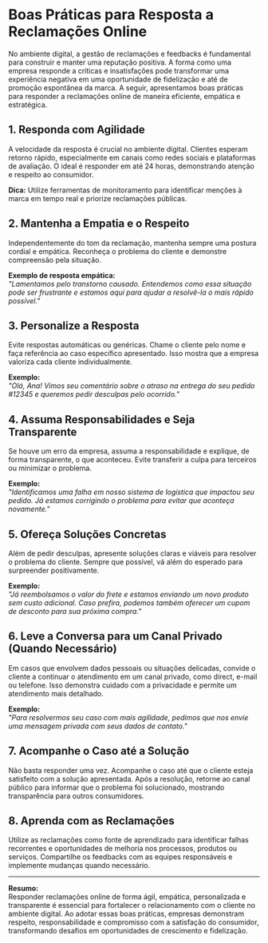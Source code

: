 
# Boas Práticas para Resposta a Reclamações Online

No ambiente digital, a gestão de reclamações e feedbacks é fundamental para construir e manter uma reputação positiva. A forma como uma empresa responde a críticas e insatisfações pode transformar uma experiência negativa em uma oportunidade de fidelização e até de promoção espontânea da marca. A seguir, apresentamos boas práticas para responder a reclamações online de maneira eficiente, empática e estratégica.

## 1. Responda com Agilidade

A velocidade da resposta é crucial no ambiente digital. Clientes esperam retorno rápido, especialmente em canais como redes sociais e plataformas de avaliação. O ideal é responder em até 24 horas, demonstrando atenção e respeito ao consumidor.

**Dica:** Utilize ferramentas de monitoramento para identificar menções à marca em tempo real e priorize reclamações públicas.

## 2. Mantenha a Empatia e o Respeito

Independentemente do tom da reclamação, mantenha sempre uma postura cordial e empática. Reconheça o problema do cliente e demonstre compreensão pela situação.

**Exemplo de resposta empática:**  
_"Lamentamos pelo transtorno causado. Entendemos como essa situação pode ser frustrante e estamos aqui para ajudar a resolvê-la o mais rápido possível."_

## 3. Personalize a Resposta

Evite respostas automáticas ou genéricas. Chame o cliente pelo nome e faça referência ao caso específico apresentado. Isso mostra que a empresa valoriza cada cliente individualmente.

**Exemplo:**  
_"Olá, Ana! Vimos seu comentário sobre o atraso na entrega do seu pedido #12345 e queremos pedir desculpas pelo ocorrido."_

## 4. Assuma Responsabilidades e Seja Transparente

Se houve um erro da empresa, assuma a responsabilidade e explique, de forma transparente, o que aconteceu. Evite transferir a culpa para terceiros ou minimizar o problema.

**Exemplo:**  
_"Identificamos uma falha em nosso sistema de logística que impactou seu pedido. Já estamos corrigindo o problema para evitar que aconteça novamente."_

## 5. Ofereça Soluções Concretas

Além de pedir desculpas, apresente soluções claras e viáveis para resolver o problema do cliente. Sempre que possível, vá além do esperado para surpreender positivamente.

**Exemplo:**  
_"Já reembolsamos o valor do frete e estamos enviando um novo produto sem custo adicional. Caso prefira, podemos também oferecer um cupom de desconto para sua próxima compra."_

## 6. Leve a Conversa para um Canal Privado (Quando Necessário)

Em casos que envolvem dados pessoais ou situações delicadas, convide o cliente a continuar o atendimento em um canal privado, como direct, e-mail ou telefone. Isso demonstra cuidado com a privacidade e permite um atendimento mais detalhado.

**Exemplo:**  
_"Para resolvermos seu caso com mais agilidade, pedimos que nos envie uma mensagem privada com seus dados de contato."_

## 7. Acompanhe o Caso até a Solução

Não basta responder uma vez. Acompanhe o caso até que o cliente esteja satisfeito com a solução apresentada. Após a resolução, retorne ao canal público para informar que o problema foi solucionado, mostrando transparência para outros consumidores.

## 8. Aprenda com as Reclamações

Utilize as reclamações como fonte de aprendizado para identificar falhas recorrentes e oportunidades de melhoria nos processos, produtos ou serviços. Compartilhe os feedbacks com as equipes responsáveis e implemente mudanças quando necessário.

---

**Resumo:**  
Responder reclamações online de forma ágil, empática, personalizada e transparente é essencial para fortalecer o relacionamento com o cliente no ambiente digital. Ao adotar essas boas práticas, empresas demonstram respeito, responsabilidade e compromisso com a satisfação do consumidor, transformando desafios em oportunidades de crescimento e fidelização.
```
